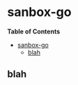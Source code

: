 # sanbox-go

<!-- markdown-toc start - Don't edit this section. Run M-x markdown-toc-generate-toc again -->
**Table of Contents**

- [sanbox-go](#user-content-sanbox-go)
    - [blah](#user-content-blah)

<!-- markdown-toc end -->

## blah


